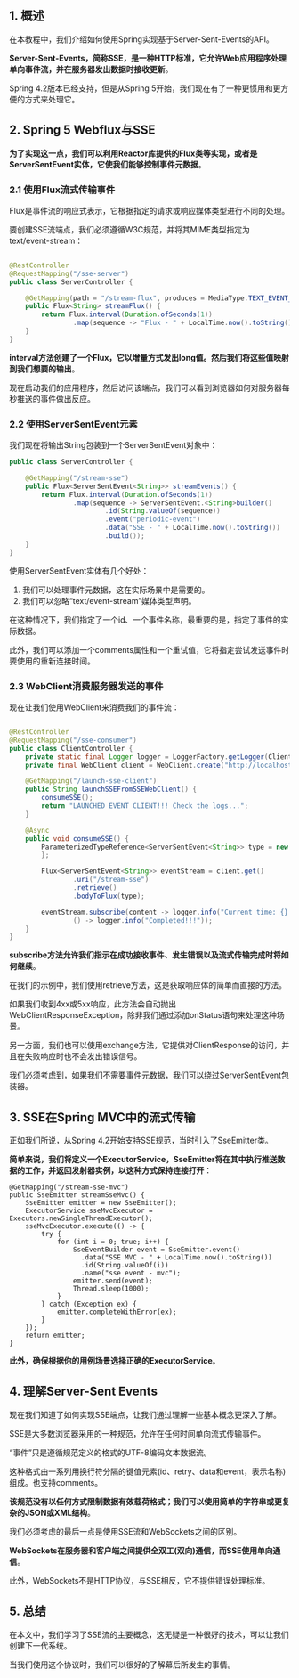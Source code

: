## 1. 概述

在本教程中，我们介绍如何使用Spring实现基于Server-Sent-Events的API。

**Server-Sent-Events，简称SSE，是一种HTTP标准，它允许Web应用程序处理单向事件流，并在服务器发出数据时接收更新**。

Spring 4.2版本已经支持，但是从Spring 5开始，我们现在有了一种更惯用和更方便的方式来处理它。

## 2. Spring 5 Webflux与SSE

**为了实现这一点，我们可以利用Reactor库提供的Flux类等实现，或者是ServerSentEvent实体，它使我们能够控制事件元数据**。

### 2.1 使用Flux流式传输事件

Flux是事件流的响应式表示，它根据指定的请求或响应媒体类型进行不同的处理。

要创建SSE流端点，我们必须遵循W3C规范，并将其MIME类型指定为text/event-stream：

```java

@RestController
@RequestMapping("/sse-server")
public class ServerController {

    @GetMapping(path = "/stream-flux", produces = MediaType.TEXT_EVENT_STREAM_VALUE)
    public Flux<String> streamFlux() {
        return Flux.interval(Duration.ofSeconds(1))
                .map(sequence -> "Flux - " + LocalTime.now().toString());
    }
}
```

**interval方法创建了一个Flux，它以增量方式发出long值。然后我们将这些值映射到我们想要的输出**。

现在启动我们的应用程序，然后访问该端点，我们可以看到浏览器如何对服务器每秒推送的事件做出反应。

### 2.2 使用ServerSentEvent元素

我们现在将输出String包装到一个ServerSentEvent对象中：

```java
public class ServerController {

    @GetMapping("/stream-sse")
    public Flux<ServerSentEvent<String>> streamEvents() {
        return Flux.interval(Duration.ofSeconds(1))
                .map(sequence -> ServerSentEvent.<String>builder()
                        .id(String.valueOf(sequence))
                        .event("periodic-event")
                        .data("SSE - " + LocalTime.now().toString())
                        .build());
    }
}
```

使用ServerSentEvent实体有几个好处：

1. 我们可以处理事件元数据，这在实际场景中是需要的。
2. 我们可以忽略“text/event-stream”媒体类型声明。

在这种情况下，我们指定了一个id、一个事件名称，最重要的是，指定了事件的实际数据。

此外，我们可以添加一个comments属性和一个重试值，它将指定尝试发送事件时要使用的重新连接时间。

### 2.3  WebClient消费服务器发送的事件

现在让我们使用WebClient来消费我们的事件流：

```java

@RestController
@RequestMapping("/sse-consumer")
public class ClientController {
    private static final Logger logger = LoggerFactory.getLogger(ClientController.class);
    private final WebClient client = WebClient.create("http://localhost:8081/sse-server");

    @GetMapping("/launch-sse-client")
    public String launchSSEFromSSEWebClient() {
        consumeSSE();
        return "LAUNCHED EVENT CLIENT!!! Check the logs...";
    }

    @Async
    public void consumeSSE() {
        ParameterizedTypeReference<ServerSentEvent<String>> type = new ParameterizedTypeReference<>() {
        };

        Flux<ServerSentEvent<String>> eventStream = client.get()
                .uri("/stream-sse")
                .retrieve()
                .bodyToFlux(type);

        eventStream.subscribe(content -> logger.info("Current time: {} - Received SSE: name[{}], id [{}], content[{}] ", LocalTime.now(), content.event(), content.id(), content.data()), error -> logger.error("Error receiving SSE: {}", error),
                () -> logger.info("Completed!!!"));
    }
}
```

**subscribe方法允许我们指示在成功接收事件、发生错误以及流式传输完成时将如何继续**。

在我们的示例中，我们使用retrieve方法，这是获取响应体的简单而直接的方法。

如果我们收到4xx或5xx响应，此方法会自动抛出WebClientResponseException，除非我们通过添加onStatus语句来处理这种场景。

另一方面，我们也可以使用exchange方法，它提供对ClientResponse的访问，并且在失败响应时也不会发出错误信号。

我们必须考虑到，如果我们不需要事件元数据，我们可以绕过ServerSentEvent包装器。

## 3. SSE在Spring MVC中的流式传输

正如我们所说，从Spring 4.2开始支持SSE规范，当时引入了SseEmitter类。

**简单来说，我们将定义一个ExecutorService，SseEmitter将在其中执行推送数据的工作，并返回发射器实例，以这种方式保持连接打开**：

```text
@GetMapping("/stream-sse-mvc")
public SseEmitter streamSseMvc() {
    SseEmitter emitter = new SseEmitter();
    ExecutorService sseMvcExecutor = Executors.newSingleThreadExecutor();
    sseMvcExecutor.execute(() -> {
        try {
            for (int i = 0; true; i++) {
                SseEventBuilder event = SseEmitter.event()
                  .data("SSE MVC - " + LocalTime.now().toString())
                  .id(String.valueOf(i))
                  .name("sse event - mvc");
                emitter.send(event);
                Thread.sleep(1000);
            }
        } catch (Exception ex) {
            emitter.completeWithError(ex);
        }
    });
    return emitter;
}
```

**此外，确保根据你的用例场景选择正确的ExecutorService**。

## 4. 理解Server-Sent Events

现在我们知道了如何实现SSE端点，让我们通过理解一些基本概念更深入了解。

SSE是大多数浏览器采用的一种规范，允许在任何时间单向流式传输事件。

“事件”只是遵循规范定义的格式的UTF-8编码文本数据流。

这种格式由一系列用换行符分隔的键值元素(id、retry、data和event，表示名称)组成。也支持comments。

**该规范没有以任何方式限制数据有效载荷格式；我们可以使用简单的字符串或更复杂的JSON或XML结构**。

我们必须考虑的最后一点是使用SSE流和WebSockets之间的区别。

**WebSockets在服务器和客户端之间提供全双工(双向)通信，而SSE使用单向通信**。

此外，WebSockets不是HTTP协议，与SSE相反，它不提供错误处理标准。

## 5. 总结

在本文中，我们学习了SSE流的主要概念，这无疑是一种很好的技术，可以让我们创建下一代系统。

当我们使用这个协议时，我们可以很好的了解幕后所发生的事情。